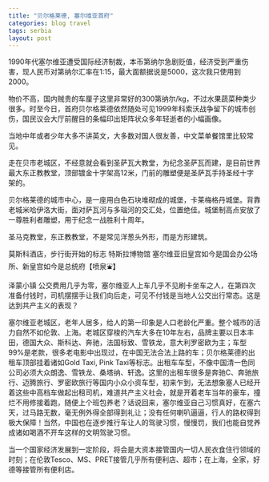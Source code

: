 ```yaml
---
title: "贝尔格莱德, 塞尔维亚首府"
categories: blog travel
tags: serbia
layout: post
---
```


1990年代塞尔维亚遭受国际经济制裁，本币第纳尔急剧贬值，经济受到严重伤害，现人民币对第纳尔汇率在1:15，最大面额据说是5000，这次我只使用到2000。


物价不高，国内贼贵的车厘子这里非常好的300第纳尔/kg，不过水果蔬菜种类少很多。时至今日，首府贝尔格莱德依然随处可见1999年科索沃战争留下的城市创伤，国民议会大厅前醒目的条幅印出矩阵状众多年轻逝者的小幅画像。

当地中年或者少年大多不讲英文，大多数对国人很友善，中文菜单餐馆里比较常见。

走在贝市老城区，不经意就会看到圣萨瓦大教堂，为纪念圣萨瓦而建，是目前世界最大东正教教堂，顶部镀金十字架高12米，门前的雕塑便是圣萨瓦手持圣经十字架的。

贝尔格莱德的城市中心，是一座用白色石块堆砌成的城堡，卡莱梅格丹城堡。背靠老城米哈伊洛大街，面对萨瓦河与多瑙河的交汇处，位置绝佳。城堡制高点安放了一尊胜利者雕塑，用于纪念一战胜利十周年。

圣马克教堂，东正教教堂，不是常见洋葱头外形，而是方形建筑。


莫斯科酒店，步行街开始的标志
特斯拉博物馆
塞尔维亚旧皇宫如今是国会办公场所、新皇宫如今是总统府【喷泉⛲️】


泽蒙小镇
公交费用几乎为零，塞尔维亚人上车几乎不见刷卡坐车之人，在第四次准备付钱时，司机摆摆手让我们向后走，可见不付钱是当地人公交出行常态。这是达到共产主义的表现？

塞尔维亚老城区，老年人居多，给人的第一印象是人口老龄化严重。整个城市的活力自然不如伦敦、上海。老城区穿梭的汽车大多在10年左右，品牌主要以日本丰田，德国大众、斯科达、奔驰，法国标致、雪铁龙，意大利罗密欧为主；车型99%是老款，很多老电影中出现过，在中国无法合法上路的车；贝尔格莱德的出租车顶部挂着诸如Gold Taxi, Pink Taxi等标志。出租车车型，不像中国清一色同公司必须大众朗逸、雪铁龙、桑塔纳、轩逸。这里的出租车很多是奔驰C、奔驰旅行、迈腾旅行、罗密欧旅行等国内小众小资车型，初来乍到，无法想象塞人已经开着这些中高档车做起出租司机，难道共产主义社会，就是开着老车当年的豪车，撞烂不用修接着跑，随便上个班包养老？话说回来，塞尔维亚自己习惯真好，在塞六天，过马路无数，毫无例外得全部得到礼让；没有任何喇叭逼逼，行人的路权得到极大保障！当然，中国也在逐步推行车让人的驾驶习惯，慢慢罚，我们也能自觉养成诸如喝酒不开车这样的文明驾驶习惯。

当一个国家经济发展到一定阶段，将会是大资本接管国内一切人民衣食住行领域的时刻；在伦敦Tesco、MS、PRET接管几乎所有便利店、超市；在上海，全家，好德等接管所有便利店。
